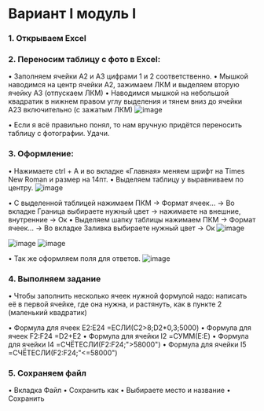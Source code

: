 # Вариант I модуль I
### 1.	 Открываем Excel
### 2.	Переносим таблицу с фото в Excel:
•	 Заполняем ячейки А2 и А3 цифрами 1 и 2 соответственно.
•	Мышкой наводимся на центр ячейки А2, зажимаем ЛКМ и выделяем вторую ячейку А3 (отпускаем ЛКМ)
•	Наводимся мышкой на небольшой квадратик в нижнем правом углу выделения и тянем вниз до ячейки А23 включительно (с зажатым ЛКМ)
 ![image](https://github.com/user-attachments/assets/b1748a18-a4ff-4b30-a4c7-676087e99cdd)

•	Если я всё правильно понял, то нам вручную придётся переносить таблицу с фотографии. Удачи.
### 3.	Оформление:
•	Нажимаете ctrl + A и во вкладке «Главная» меняем шрифт на Times New Roman и размер на 14пт.
•	Выделяем таблицу у выравниваем по центру.
 ![image](https://github.com/user-attachments/assets/56f33a9e-5a39-400a-8ee0-bf3de6e205d4)

•	С выделенной таблицей нажимаем ПКМ -> Формат ячеек… -> Во вкладке Граница выбираете нужный цвет -> нажимаете на внешние, внутренние -> Ок
•	Выделяем шапку таблицы нажимаем ПКМ -> Формат ячеек… -> Во вкладке Заливка выбираете нужный цвет -> Ок
![image](https://github.com/user-attachments/assets/e734167c-cc22-4554-bfdb-9b5e0d472453)

![image](https://github.com/user-attachments/assets/7048d110-144c-48ff-a91f-e9bb175c4fad)
![image](https://github.com/user-attachments/assets/b4b3af42-79fb-435e-8989-34e3dc31cf6b)

 
 
•	Так же оформляем поля для ответов.
 ![image](https://github.com/user-attachments/assets/2b334acd-f9df-4354-8f9d-21555d9d2527)

### 4.	Выполняем задание
•	Чтобы заполнить несколько ячеек нужной формулой надо: написать её в первой ячейке, где она нужна, и растянуть, как в пункте 2 (маленький квадратик)

•	Формула для ячеек Е2:Е24 
=ЕСЛИ(C2>8;D2*0,3;5000)
•	Формула для ячеек F2:F24
=D2+E2
•	Формула для ячейки I2
=СУММ(E:E)
•	Формула для ячейки I4
=СЧЁТЕСЛИ(F2:F24;">58000")
•	Формула для ячейки I5
=СЧЁТЕСЛИ(F2:F24;"<=58000")
### 5.	 Сохраняем файл
•	Вкладка Файл
•	Сохранить как
•	Выбираете место и название
•	Сохранить



